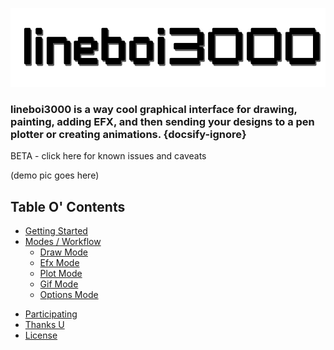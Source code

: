 ![logo](_media/lineboi-logo.png)

### **lineboi3000 is a way cool graphical interface for drawing, painting, adding EFX, and then sending your designs to a pen plotter or creating animations.** {docsify-ignore}

BETA - click here for known issues and caveats

(demo pic goes here)

## Table O' Contents

-   [Getting Started](getting-started.md)
-   [Modes / Workflow](modes.md)
    -   [Draw Mode](draw-mode.md)
    -   [Efx Mode](efx-mode.md)
    -   [Plot Mode](plot-mode.md)
    -   [Gif Mode](gif-mode.md)
    -   [Options Mode](options-mode.md)

*   [Participating](contributing.md)
*   [Thanks U](thanks.md)
*   [License](license.md)
